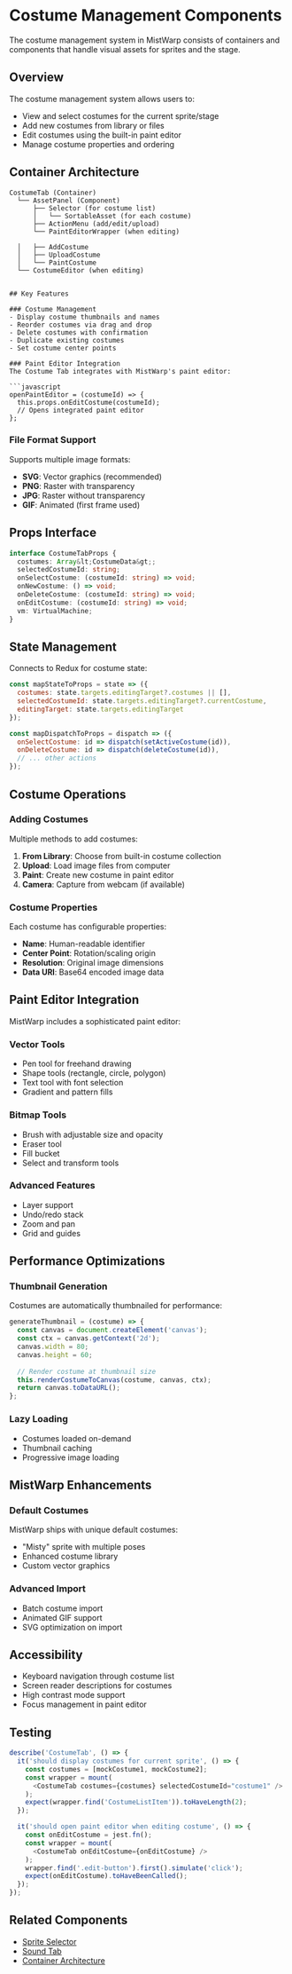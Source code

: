 # Costume Management Components

The costume management system in MistWarp consists of containers and components that handle visual assets for sprites and the stage.

## Overview

The costume management system allows users to:
- View and select costumes for the current sprite/stage
- Add new costumes from library or files
- Edit costumes using the built-in paint editor
- Manage costume properties and ordering

## Container Architecture

```
CostumeTab (Container)
  └── AssetPanel (Component)
      ├── Selector (for costume list)
      │   └── SortableAsset (for each costume)
      ├── ActionMenu (add/edit/upload)
      └── PaintEditorWrapper (when editing)
```
      │   ├── AddCostume
      │   ├── UploadCostume
      │   └── PaintCostume
      └── CostumeEditor (when editing)
```

## Key Features

### Costume Management
- Display costume thumbnails and names
- Reorder costumes via drag and drop
- Delete costumes with confirmation
- Duplicate existing costumes
- Set costume center points

### Paint Editor Integration
The Costume Tab integrates with MistWarp's paint editor:

```javascript
openPaintEditor = (costumeId) => {
  this.props.onEditCostume(costumeId);
  // Opens integrated paint editor
};
```

### File Format Support
Supports multiple image formats:
- **SVG**: Vector graphics (recommended)
- **PNG**: Raster with transparency
- **JPG**: Raster without transparency
- **GIF**: Animated (first frame used)

## Props Interface

```typescript
interface CostumeTabProps {
  costumes: Array&lt;CostumeData&gt;;
  selectedCostumeId: string;
  onSelectCostume: (costumeId: string) => void;
  onNewCostume: () => void;
  onDeleteCostume: (costumeId: string) => void;
  onEditCostume: (costumeId: string) => void;
  vm: VirtualMachine;
}
```

## State Management

Connects to Redux for costume state:

```javascript
const mapStateToProps = state => ({
  costumes: state.targets.editingTarget?.costumes || [],
  selectedCostumeId: state.targets.editingTarget?.currentCostume,
  editingTarget: state.targets.editingTarget
});

const mapDispatchToProps = dispatch => ({
  onSelectCostume: id => dispatch(setActiveCostume(id)),
  onDeleteCostume: id => dispatch(deleteCostume(id)),
  // ... other actions
});
```

## Costume Operations

### Adding Costumes

Multiple methods to add costumes:

1. **From Library**: Choose from built-in costume collection
2. **Upload**: Load image files from computer
3. **Paint**: Create new costume in paint editor
4. **Camera**: Capture from webcam (if available)

### Costume Properties

Each costume has configurable properties:
- **Name**: Human-readable identifier
- **Center Point**: Rotation/scaling origin
- **Resolution**: Original image dimensions
- **Data URI**: Base64 encoded image data

## Paint Editor Integration

MistWarp includes a sophisticated paint editor:

### Vector Tools
- Pen tool for freehand drawing
- Shape tools (rectangle, circle, polygon)
- Text tool with font selection
- Gradient and pattern fills

### Bitmap Tools
- Brush with adjustable size and opacity
- Eraser tool
- Fill bucket
- Select and transform tools

### Advanced Features
- Layer support
- Undo/redo stack
- Zoom and pan
- Grid and guides

## Performance Optimizations

### Thumbnail Generation
Costumes are automatically thumbnailed for performance:

```javascript
generateThumbnail = (costume) => {
  const canvas = document.createElement('canvas');
  const ctx = canvas.getContext('2d');
  canvas.width = 80;
  canvas.height = 60;
  
  // Render costume at thumbnail size
  this.renderCostumeToCanvas(costume, canvas, ctx);
  return canvas.toDataURL();
};
```

### Lazy Loading
- Costumes loaded on-demand
- Thumbnail caching
- Progressive image loading

## MistWarp Enhancements

### Default Costumes
MistWarp ships with unique default costumes:
- "Misty" sprite with multiple poses
- Enhanced costume library
- Custom vector graphics

### Advanced Import
- Batch costume import
- Animated GIF support
- SVG optimization on import

## Accessibility

- Keyboard navigation through costume list
- Screen reader descriptions for costumes
- High contrast mode support
- Focus management in paint editor

## Testing

```javascript
describe('CostumeTab', () => {
  it('should display costumes for current sprite', () => {
    const costumes = [mockCostume1, mockCostume2];
    const wrapper = mount(
      <CostumeTab costumes={costumes} selectedCostumeId="costume1" />
    );
    expect(wrapper.find('CostumeListItem')).toHaveLength(2);
  });

  it('should open paint editor when editing costume', () => {
    const onEditCostume = jest.fn();
    const wrapper = mount(
      <CostumeTab onEditCostume={onEditCostume} />
    );
    wrapper.find('.edit-button').first().simulate('click');
    expect(onEditCostume).toHaveBeenCalled();
  });
});
```

## Related Components

- [Sprite Selector](sprite-selector)
- [Sound Tab](sound-tab)
- [Container Architecture](../containers/overview)
